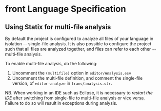 # front Language Specification

## Using Statix for multi-file analysis

By default the project is configured to analyze all files of your language in
isolation -- single-file analysis. It is also possible to configure the project
such that all files are analyzed together, and files can refer to each other --
multi-file analysis.

To enable multi-file analysis, do the following:
1. Uncomment the `(multifile)` option in `editor/Analysis.esv`
2. Uncomment the multi-file definition, and comment the single-file version, of
   `editor-analyze` in `trans/analysis.str`.

NB. When working in an IDE such as Eclipse, it is necessary to _restart the IDE_
after switching from single-file to multi-file analysis or vice versa. Failure to
do so will result in exceptions during analysis.


